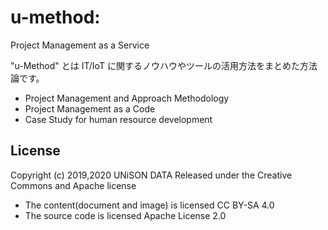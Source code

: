 # u-method: 

Project Management as a Service  

"u-Method" とは IT/IoT に関するノウハウやツールの活用方法をまとめた方法論です。



* Project Management and Approach Methodology
* Project Management as a Code
* Case Study for human resource development



## License

Copyright (c) 2019,2020 UNiSON DATA Released under the Creative Commons and Apache license 
- The content(document and image) is licensed CC BY-SA 4.0
- The source code is licensed Apache License 2.0